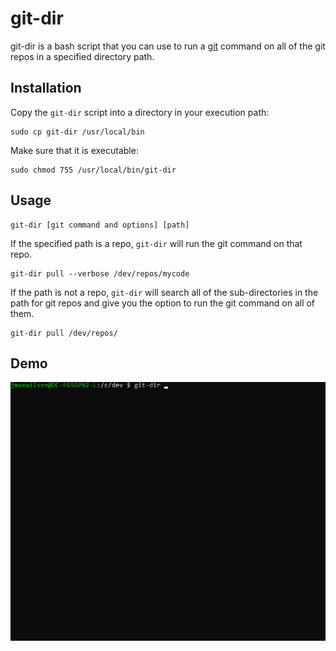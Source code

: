 # git-dir
git-dir is a bash script that you can use to run a [git](https://git-scm.com) command on all of the git repos in a specified directory path.

## Installation

Copy the `git-dir` script into a directory in your execution path:

    sudo cp git-dir /usr/local/bin

Make sure that it is executable:

    sudo chmod 755 /usr/local/bin/git-dir

## Usage

    git-dir [git command and options] [path]

If the specified path is a repo, `git-dir` will run the git command on that repo.

    git-dir pull --verbose /dev/repos/mycode

If the path is not a repo, `git-dir` will search all of the sub-directories in the path for git repos and give you the option to run the git command on all of them.

    git-dir pull /dev/repos/

## Demo

![Animated GIF of using git-dir to run git commands on multiple repositories at once](https://raw.githubusercontent.com/jmaxwilson/git-dir/master/git-dir.gif "Example of using git-dir to run a git command on multiple repositories at once.")
